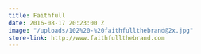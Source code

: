```yaml
---
title: Faithfull
date: 2016-08-17 20:23:00 Z
image: "/uploads/102%20-%20faithfullthebrand@2x.jpg"
store-link: http://www.faithfullthebrand.com
---
```


